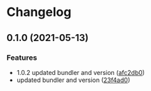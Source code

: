 # Changelog

## 0.1.0 (2021-05-13)


### Features

* 1.0.2 updated bundler and version ([afc2db0](https://www.github.com/gonace/Obscured.Timeline/commit/afc2db056bafa1e5ac2b8c84776a03a460c9f37f))
* updated bundler and version ([23f4ad0](https://www.github.com/gonace/Obscured.Timeline/commit/23f4ad04519448f89dff5500f33d9a93d583e8bc))
